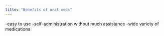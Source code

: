 ```yaml
---
title: "Benefits of oral meds"
---
```

-easy to use
-self-administration without much assistance
-wide variety of medications

